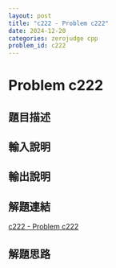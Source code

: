 ```yaml
---
layout: post
title: "c222 - Problem c222"
date: 2024-12-20
categories: zerojudge cpp
problem_id: c222
---
```


# Problem c222

## 題目描述



## 輸入說明



## 輸出說明



## 解題連結

[c222 - Problem c222](https://zerojudge.tw/ShowProblem?problemid=c222)

## 解題思路


